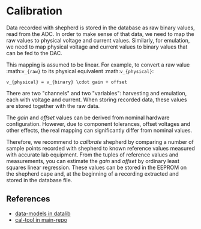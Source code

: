 # Calibration

Data recorded with shepherd is stored in the database as raw binary values, read from the ADC.
In order to make sense of that data, we need to map the raw values to physical voltage and current values.
Similarly, for emulation, we need to map physical voltage and current values to binary values that can be fed to the DAC.

This mapping is assumed to be linear.
For example, to convert a raw value :math:`v_{raw}` to its physical equivalent :math:`v_{physical}`:

```{math}
v_{physical} = v_{binary} \cdot gain + offset
```

There are two "channels" and two "variables": harvesting and emulation, each with voltage and current.
When storing recorded data, these values are stored together with the raw data.

The *gain* and *offset* values can be derived from nominal hardware configuration.
However, due to component tolerances, offset voltages and other effects, the real mapping can significantly differ from nominal values.

Therefore, we recommend to *calibrate* shepherd by comparing a number of sample points recorded with shepherd to known reference values measured with accurate lab equipment.
From the tuples of reference values and measurements, you can estimate the *gain* and *offset* by ordinary least squares linear regression.
These values can be stored in the EEPROM on the shepherd cape and, at the beginning of a recording extracted and stored in the database file.

## References

- [data-models in datalib](https://github.com/orgua/shepherd-datalib/blob/main/shepherd_core/shepherd_core/data_models/base/calibration.py)
- [cal-tool in main-repo](https://github.com/orgua/shepherd/tree/main/software/shepherd-calibration)
